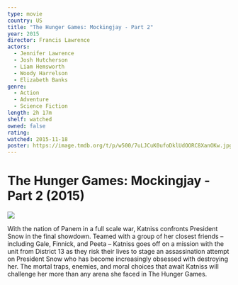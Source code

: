 ```yaml
---
type: movie
country: US
title: "The Hunger Games: Mockingjay - Part 2"
year: 2015
director: Francis Lawrence
actors:
  - Jennifer Lawrence
  - Josh Hutcherson
  - Liam Hemsworth
  - Woody Harrelson
  - Elizabeth Banks
genre:
  - Action
  - Adventure
  - Science Fiction
length: 2h 17m
shelf: watched
owned: false
rating:
watched: 2015-11-18
poster: https://image.tmdb.org/t/p/w500/7uLJCuK0ufoDklUdOORC8XanOKw.jpg
---
```


# The Hunger Games: Mockingjay - Part 2 (2015)

![](https://image.tmdb.org/t/p/w500/7uLJCuK0ufoDklUdOORC8XanOKw.jpg)

With the nation of Panem in a full scale war, Katniss confronts President Snow in the final showdown. Teamed with a group of her closest friends – including Gale, Finnick, and Peeta – Katniss goes off on a mission with the unit from District 13 as they risk their lives to stage an assassination attempt on President Snow who has become increasingly obsessed with destroying her. The mortal traps, enemies, and moral choices that await Katniss will challenge her more than any arena she faced in The Hunger Games.